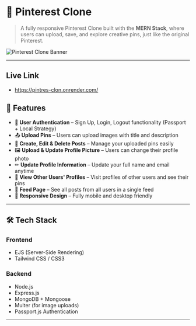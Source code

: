 # 📌 Pinterest Clone

> A fully responsive Pinterest Clone built with the **MERN Stack**, where users can upload, save, and explore creative pins, just like the original Pinterest.

![Pinterest Clone Banner](https://your-demo-image-link.com/banner.png)

---

## Live Link
- https://pintres-clon.onrender.com/

## 🚀 Features

- 🔐 **User Authentication** – Sign Up, Login, Logout functionality (Passport + Local Strategy)
- 📤 **Upload Pins** – Users can upload images with title and description
- 📝 **Create, Edit & Delete Posts** – Manage your uploaded pins easily
- 🖼 **Upload & Update Profile Picture** – Users can change their profile photo
- ✏ **Update Profile Information** – Update your full name and email anytime
- 👀 **View Other Users' Profiles** – Visit profiles of other users and see their pins
- 📰 **Feed Page** – See all posts from all users in a single feed
- 📱 **Responsive Design** – Fully mobile and desktop friendly

---

## 🛠️ Tech Stack

### **Frontend**
- EJS (Server-Side Rendering)
- Tailwind CSS / CSS3

### **Backend**
- Node.js
- Express.js
- MongoDB + Mongoose
- Multer (for image uploads)
- Passport.js Authentication

---
